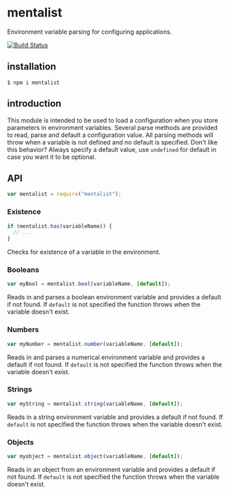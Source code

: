 # mentalist

Environment variable parsing for configuring applications.

[![Build Status](https://travis-ci.org/Janpot/mentalist.svg)](https://travis-ci.org/Janpot/mentalist)

## installation

    $ npm i mentalist

## introduction

This module is intended to be used to load a configuration when you store parameters in environment variables.
Several parse methods are provided to read, parse and default a configuration value.
All parsing methods will throw when a variable is not defined and no default is specified.
Don't like this behavior? Always specify a default value, use `undefined` for default in case you want it to be optional.

## API

```js
var mentalist = require("mentalist");
```

### Existence

```js
if (mentalist.has(variableName)) {
  // ...
}
```

Checks for existence of a variable in the environment.

### Booleans

```js
var myBool = mentalist.bool(variableName, [default]);
```

Reads in and parses a boolean environment variable and provides a default if not found.
If `default` is not specified the function throws when the variable doesn't exist.

### Numbers

```js
var myNumber = mentalist.number(variableName, [default]);
```

Reads in and parses a numerical environment variable and provides a default if not found.
If `default` is not specified the function throws when the variable doesn't exist.

### Strings

```js
var myString = mentalist.string(variableName, [default]);
```

Reads in a string environment variable and provides a default if not found.
If `default` is not specified the function throws when the variable doesn't exist.

### Objects

```js
var myobject = mentalist.object(variableName, [default]);
```

Reads in an object from an environment variable and provides a default if not found.
If `default` is not specified the function throws when the variable doesn't exist.
